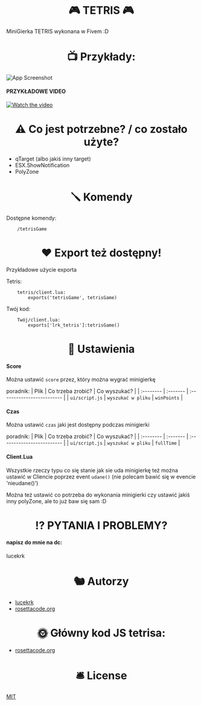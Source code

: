 
<h1 align="center"></h1>
<h1 align="center">🎮 TETRIS 🎮</h1>

MiniGierka TETRIS wykonana w Fivem :D

## <h1 align="center">📺 Przykłady:</h1> 

![App Screenshot](https://cdn.discordapp.com/attachments/817356849187651624/1131254713006960760/image.png)

#### PRZYKŁADOWE VIDEO 
[![Watch the video](https://images.drivereasy.com/wp-content/uploads/2017/07/img_596dda8d77553.png)](https://www.youtube.com/watch?v=ip06DJZldYs)

##  <h1 align="center">⚠️ Co jest potrzebne? / co zostało użyte?</h1>

- qTarget (albo jakiś inny target)
- ESX.ShowNotification
- PolyZone



## <h1 align="center">🪛 Komendy</h1>

Dostępne komendy:

```
    /tetrisGame
```

## <h1 align="center">❤️ Export też dostępny!</h1>

Przykładowe użycie exporta

Tetris:
```
    tetris/client.lua: 
        exports('tetrisGame', tetrisGame)
```
Twój kod:
```
    Twój/client.lua:
        exports['lrk_tetris']:tetrisGame()
```


## <h1 align="center">🔧 Ustawienia</h1>

#### Score

Można ustawić `score` przez, który można wygrać minigierkę 

poradnik:
| Plik |  Co trzeba zrobić?    | Co wyszukać?               |
| :-------- | :------- | :------------------------- |
| `ui/script.js` | `wyszukać w pliku` | `winPoints` |

#### Czas

Można ustawić `czas` jaki jest dostępny podczas minigierki

poradnik:
| Plik |  Co trzeba zrobić?    | Co wyszukać?               |
| :-------- | :------- | :------------------------- |
| `ui/script.js` | `wyszukać w pliku` | `fullTime` |

#### Client.Lua

Wszystkie rzeczy typu co się stanie jak sie uda minigierkę też można ustawić w Cliencie poprzez event `udane()` (nie polecam bawić się w evencie 'nieudane()')

Można też ustawić co potrzeba do wykonania minigierki czy ustawić jakiś inny polyZone, ale to już baw się sam :D 


## <h1 align="center">⁉️ PYTANIA I PROBLEMY?</h1>

#### napisz do mnie na dc:

lucekrk

## <h1 align="center">🐿 Autorzy</h1>


- [lucekrk](https://github.com/lucekrk)
- [rosettacode.org](https://rosettacode.org)

## <h1 align="center">🌞 Główny kod JS tetrisa:</h1>
- [rosettacode.org](https://rosettacode.org/wiki/Tetris/JavaScript)

## <h1 align="center">🛎 License</h1>

[MIT](https://choosealicense.com/licenses/mit/)
